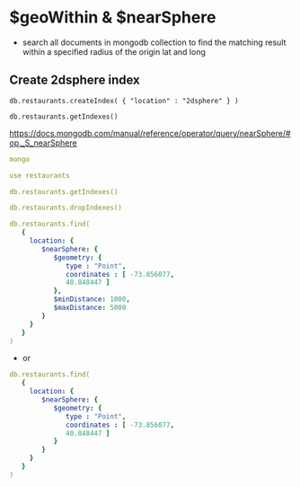 # $geoWithin & $nearSphere

- search all documents in mongodb collection to find the matching result within a specified radius of the origin lat and long

## Create 2dsphere index

`db.restaurants.createIndex( { "location" : "2dsphere" } )`

`db.restaurants.getIndexes()`


https://docs.mongodb.com/manual/reference/operator/query/nearSphere/#op._S_nearSphere

```yaml
mongo

use restaurants

db.restaurants.getIndexes()

db.restaurants.dropIndexes()

db.restaurants.find(
   {
     location: {
        $nearSphere: {
           $geometry: {
              type : "Point",
              coordinates : [ -73.856077, 
              40.848447 ]
           },
           $minDistance: 1000,
           $maxDistance: 5000
        }
     }
   }
)
```
- or

```yaml
db.restaurants.find(
   {
     location: {
        $nearSphere: {
           $geometry: {
              type : "Point",
              coordinates : [ -73.856077, 
              40.848447 ]
           }
        }
     }
   }
)
```
